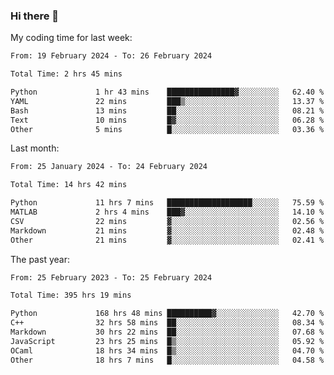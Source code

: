 ### Hi there 👋

My coding time for last week:

<!--START_SECTION:week-->

```txt
From: 19 February 2024 - To: 26 February 2024

Total Time: 2 hrs 45 mins

Python             1 hr 43 mins    ███████████████▓░░░░░░░░░   62.40 %
YAML               22 mins         ███▒░░░░░░░░░░░░░░░░░░░░░   13.37 %
Bash               13 mins         ██░░░░░░░░░░░░░░░░░░░░░░░   08.21 %
Text               10 mins         █▓░░░░░░░░░░░░░░░░░░░░░░░   06.28 %
Other              5 mins          █░░░░░░░░░░░░░░░░░░░░░░░░   03.36 %
```

<!--END_SECTION:week-->

Last month:

<!--START_SECTION:month-->

```txt
From: 25 January 2024 - To: 24 February 2024

Total Time: 14 hrs 42 mins

Python             11 hrs 7 mins   ███████████████████░░░░░░   75.59 %
MATLAB             2 hrs 4 mins    ███▓░░░░░░░░░░░░░░░░░░░░░   14.10 %
CSV                22 mins         ▓░░░░░░░░░░░░░░░░░░░░░░░░   02.56 %
Markdown           21 mins         ▓░░░░░░░░░░░░░░░░░░░░░░░░   02.48 %
Other              21 mins         ▓░░░░░░░░░░░░░░░░░░░░░░░░   02.41 %
```

<!--END_SECTION:month-->

The past year:

<!--START_SECTION:year-->

```txt
From: 25 February 2023 - To: 25 February 2024

Total Time: 395 hrs 19 mins

Python             168 hrs 48 mins ██████████▓░░░░░░░░░░░░░░   42.70 %
C++                32 hrs 58 mins  ██░░░░░░░░░░░░░░░░░░░░░░░   08.34 %
Markdown           30 hrs 22 mins  ██░░░░░░░░░░░░░░░░░░░░░░░   07.68 %
JavaScript         23 hrs 25 mins  █▒░░░░░░░░░░░░░░░░░░░░░░░   05.92 %
OCaml              18 hrs 34 mins  █▒░░░░░░░░░░░░░░░░░░░░░░░   04.70 %
Other              18 hrs 7 mins   █░░░░░░░░░░░░░░░░░░░░░░░░   04.58 %
```

<!--END_SECTION:year-->
